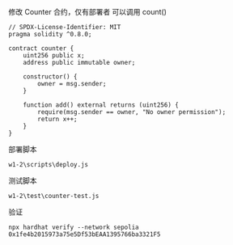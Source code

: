 修改 Counter 合约，仅有部署者 可以调⽤ count()

```solidity
// SPDX-License-Identifier: MIT
pragma solidity ^0.8.0;

contract counter {
    uint256 public x;
    address public immutable owner;

    constructor() {
        owner = msg.sender;
    }

    function add() external returns (uint256) {
        require(msg.sender == owner, "No owner permission");
        return x++;
    }
}

```
部署脚本

```
w1-2\scripts\deploy.js

```
测试脚本

```
w1-2\test\counter-test.js
```
验证

```
npx hardhat verify --network sepolia 0x1fe4b2015973a75e5Df53bEAA1395766ba3321F5
```
